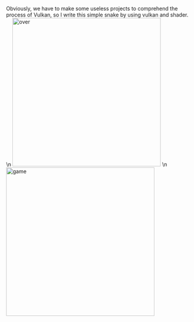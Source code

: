 Obviously, we have to make some useless projects to comprehend the process of Vulkan, so I write this simple snake by using vulkan and shader.
\n
<img width="402" alt="over" src="https://github.com/user-attachments/assets/ae778e94-602f-4cf0-925e-bc9636667c01" />
\n
<img width="402" alt="game" src="https://github.com/user-attachments/assets/403ea3f6-1846-43a2-a1b3-057d54816e14" />
